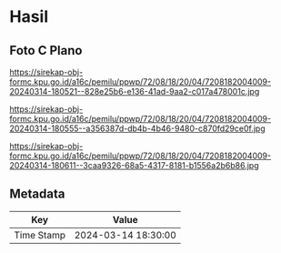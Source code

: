 # Hasil

## Foto C Plano

https://sirekap-obj-formc.kpu.go.id/a16c/pemilu/ppwp/72/08/18/20/04/7208182004009-20240314-180521--828e25b6-e136-41ad-9aa2-c017a478001c.jpg

https://sirekap-obj-formc.kpu.go.id/a16c/pemilu/ppwp/72/08/18/20/04/7208182004009-20240314-180555--a356387d-db4b-4b46-9480-c870fd29ce0f.jpg

https://sirekap-obj-formc.kpu.go.id/a16c/pemilu/ppwp/72/08/18/20/04/7208182004009-20240314-180611--3caa9326-68a5-4317-8181-b1556a2b6b86.jpg


## Metadata

| Key        | Value               |
| ---------- | ------------------- |
| Time Stamp | 2024-03-14 18:30:00 |




